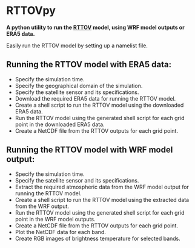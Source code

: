 # RTTOVpy

**A python utility to run the [RTTOV](https://nwp-saf.eumetsat.int/site/software/rttov/) model, using WRF model outputs or ERA5 data.**

Easily run the RTTOV model by setting up a namelist file.

## Running the RTTOV model with ERA5 data:

-    Specify the simulation time.
-    Specify the geographical domain of the simulation.
-    Specify the satellite sensor and its specifications.
-    Download the required ERA5 data for running the RTTOV model.
-    Create a shell script to run the RTTOV model using the downloaded ERA5 data.
-    Run the RTTOV model using the generated shell script for each grid point in the downloaded ERA5 data.
-    Create a NetCDF file from the RTTOV outputs for each grid point.

## Running the RTTOV model with WRF model output:

-    Specify the simulation time.
-    Specify the satellite sensor and its specifications.
-    Extract the required atmospheric data from the WRF model output for running the RTTOV model.
-    Create a shell script to run the RTTOV model using the extracted data from the WRF output.
-    Run the RTTOV model using the generated shell script for each grid point in the WRF model outputs.
-    Create a NetCDF file from the RTTOV outputs for each grid point.
-    Plot the NetCDF data for each band.
-    Create RGB images of brightness temperature for selected bands.
